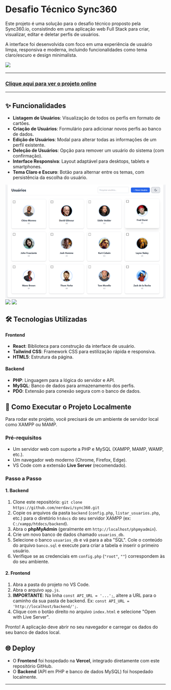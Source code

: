 # Desafio Técnico Sync360

Este projeto é uma solução para o desafio técnico proposto pela Sync360.io, consistindo em uma aplicação web Full Stack para criar, visualizar, editar e deletar perfis de usuários.

A interface foi desenvolvida com foco em uma experiência de usuário limpa, responsiva e moderna, incluindo funcionalidades como tema claro/escuro e design minimalista.

<img src="img/ui-black.png">

---

### **[Clique aqui para ver o projeto online](https://davi-sync360.vercel.app)**

---

## ✨ Funcionalidades

- **Listagem de Usuários**: Visualização de todos os perfis em formato de cartões.
- **Criação de Usuários**: Formulário para adicionar novos perfis ao banco de dados.
- **Edição de Usuários**: Modal para alterar todas as informações de um perfil existente.
- **Deleção de Usuários**: Opção para remover um usuário do sistema (com confirmação).
- **Interface Responsiva**: Layout adaptável para desktops, tablets e smartphones.
- **Tema Claro e Escuro**: Botão para alternar entre os temas, com persistência da escolha do usuário.

<img src="img/ui-white.png">
<img src="img/new-user.png">
<img src="img/delete-user.png">

## 🛠️ Tecnologias Utilizadas

#### **Frontend**

- **React**: Biblioteca para construção da interface de usuário.
- **Tailwind CSS**: Framework CSS para estilização rápida e responsiva.
- **HTML5**: Estrutura da página.

#### **Backend**

- **PHP**: Linguagem para a lógica do servidor e API.
- **MySQL**: Banco de dados para armazenamento dos perfis.
- **PDO**: Extensão para conexão segura com o banco de dados.

## 🚀 Como Executar o Projeto Localmente

Para rodar este projeto, você precisará de um ambiente de servidor local como XAMPP ou MAMP.

### Pré-requisitos

- Um servidor web com suporte a PHP e MySQL (XAMPP, MAMP, WAMP, etc.).
- Um navegador web moderno (Chrome, Firefox, Edge).
- VS Code com a extensão **Live Server** (recomendado).

### Passo a Passo

#### 1. Backend

1.  Clone este repositório: `git clone https://github.com/nerdavi/sync360.git`
2.  Copie os arquivos da pasta `backend` (`config.php`, `listar_usuarios.php`, etc.) para o diretório `htdocs` do seu servidor XAMPP (ex: `C:/xampp/htdocs/backend`).
3.  Abra o **phpMyAdmin** (geralmente em `http://localhost/phpmyadmin`).
4.  Crie um novo banco de dados chamado `usuarios_db`.
5.  Selecione o banco `usuarios_db` e vá para a aba "SQL". Cole o conteúdo do arquivo `banco.sql` e execute para criar a tabela e inserir o primeiro usuário.
6.  Verifique se as credenciais em `config.php` (`"root"`, `""`) correspondem às do seu ambiente.

#### 2. Frontend

1.  Abra a pasta do projeto no VS Code.
2.  Abra o arquivo `app.js`.
3.  **IMPORTANTE**: Na linha `const API_URL = '...';`, altere a URL para o caminho da sua pasta de backend. Ex: `const API_URL = 'http://localhost/backend/';`.
4.  Clique com o botão direito no arquivo `index.html` e selecione "Open with Live Server".

Pronto! A aplicação deve abrir no seu navegador e carregar os dados do seu banco de dados local.

## 🌐 Deploy

- O **Frontend** foi hospedado na **Vercel**, integrado diretamente com este repositório GitHub.
- O **Backend** (API em PHP e banco de dados MySQL) foi hospedado localmente.

---
